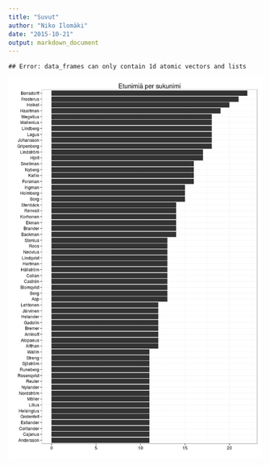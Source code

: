 ```yaml
---
title: "Suvut"
author: "Niko Ilomäki"
date: "2015-10-21"
output: markdown_document
---
```





```
## Error: data_frames can only contain 1d atomic vectors and lists
```

![plot of chunk suvut](figure/suvut-1.png) 
